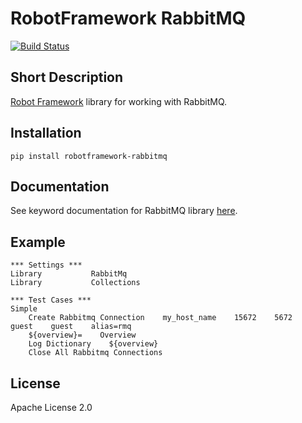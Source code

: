 # RobotFramework RabbitMQ

[![Build Status](https://travis-ci.org/peterservice-rnd/robotframework-rabbitmq.svg?branch=master)](https://travis-ci.org/peterservice-rnd/robotframework-rabbitmq)

Short Description
---

[Robot Framework](http://www.robotframework.org) library for working with RabbitMQ.

Installation
---

```
pip install robotframework-rabbitmq
```

## Documentation

See keyword documentation for RabbitMQ library [here](https://rawgit.com/peterservice-rnd/robotframework-rabbitmq/master/docs/RabbitMq.html).

Example
---
```robot
*** Settings ***
Library           RabbitMq
Library           Collections

*** Test Cases ***
Simple
    Create Rabbitmq Connection    my_host_name    15672    5672    guest    guest    alias=rmq
    ${overview}=    Overview
    Log Dictionary    ${overview}
    Close All Rabbitmq Connections
```

License
---

Apache License 2.0

